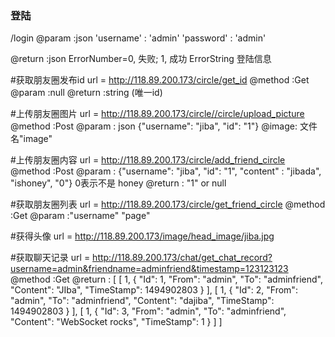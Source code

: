 ### 登陆
/login
@param :json
'username' : 'admin'
'password' : 'admin'

@return :json
ErrorNumber=0, 失败; 1, 成功
ErrorString  登陆信息

#获取朋友圈发布id
url = http://118.89.200.173/circle/get_id
@method :Get
@param :null
@return :string (唯一id)

#上传朋友圈图片
url = http://118.89.200.173/circle//circle/upload_picture
@method :Post
@param : json
{"username": "jiba", "id": "1"}
@image: 文件名"image"

#上传朋友圈内容
url = http://118.89.200.173/circle/add_friend_circle
@method :Post
@param :
{"username": "jiba", "id": "1", "content" : "jibada", "ishoney", "0"}  0表示不是 honey
@return : "1" or null

#获取朋友圈列表
url = http://118.89.200.173/circle/get_friend_circle
@method :Get
@param :"username"  "page"


#获得头像
url = http://118.89.200.173/image/head_image/jiba.jpg

#获取聊天记录
url = http://118.89.200.173/chat/get_chat_record?username=admin&friendname=adminfriend&timestamp=123123123
@method :Get
@return :
[
  [
    1,
    {
      "Id": 1,
      "From": "admin",
      "To": "adminfriend",
      "Content": "JIba",
      "TimeStamp": 1494902803
    }
  ],
  [
    1,
    {
      "Id": 2,
      "From": "admin",
      "To": "adminfriend",
      "Content": "dajiba",
      "TimeStamp": 1494902803
    }
  ],
  [
    1,
    {
      "Id": 3,
      "From": "admin",
      "To": "adminfriend",
      "Content": "WebSocket rocks",
      "TimeStamp": 1
    }
  ]
]
